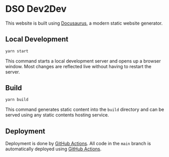 # DSO Dev2Dev

This website is built using [Docusaurus](https://docusaurus.io/), a modern static website generator.

## Local Development

```bash
yarn start
```

This command starts a local development server and opens up a browser window. Most changes are reflected live without having to restart the server.

## Build

```bash
yarn build
```

This command generates static content into the `build` directory and can be served using any static contents hosting service.

## Deployment

Deployment is done by [GitHub Actions](https://github.com/dso-devs/dso-devs.github.io/actions). All code in the `main` branch is automatically deployed using [GitHub Actions](https://github.com/dso-devs/dso-devs.github.io/actions).

